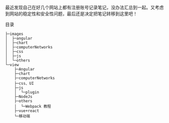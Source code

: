 最近发现自己在好几个网站上都有注册账号记录笔记，没办法汇总到一起。又考虑到网站的稳定性和安全性问题，最后还是决定把笔记转移到这里吧！

目录

```
├─images
│  ├─angular
│  ├─chart
│  ├─computerNetworks
│  ├─css
│  ├─js
│  └─others
└─view
    ├─Angular
    ├─chart
    ├─computerNetworks
    ├─css、UI
    ├─js
    │  └─plugin
    ├─NodeJs
    ├─others
    │  └─Webpack 教程
    ├─vue+react
    └─移动端
```
